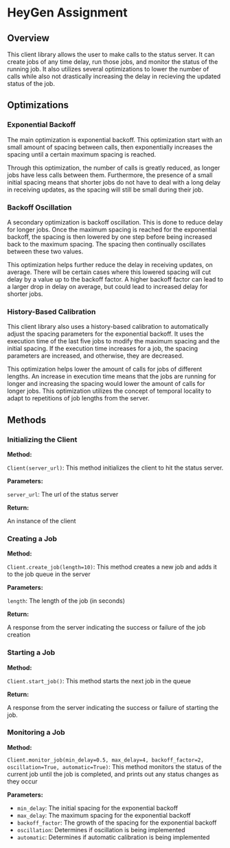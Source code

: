 # HeyGen Assignment

## Overview
This client library allows the user to make calls to the status server. It can create jobs of any time delay, run those jobs, and monitor the status of the running job. It also utilizes several optimizations to lower the number of calls while also not drastically increasing the delay in recieving the updated status of the job.

## Optimizations
### Exponential Backoff
The main optimization is exponential backoff. This optimization start with an small amount of spacing between calls, then exponentially increases the spacing until a certain maximum spacing is reached. 

Through this optimization, the number of calls is greatly reduced, as longer jobs have less calls between them. Furthermore, the presence of a small initial spacing means that shorter jobs do not have to deal with a long delay in receiving updates, as the spacing will still be small during their job.

### Backoff Oscillation
A secondary optimization is backoff oscillation. This is done to reduce delay for longer jobs. Once the maximum spacing is reached for the exponential backoff, the spacing is then lowered by one step before being increased back to the maximum spacing. The spacing then continually oscillates between these two values. 

This optimization helps further reduce the delay in receiving updates, on average. There will be certain cases where this lowered spacing will cut delay by a value up to the backoff factor. A higher backoff factor can lead to a larger drop in delay on average, but could lead to increased delay for shorter jobs. 

### History-Based Calibration
This client library also uses a history-based calibration to automatically adjust the spacing parameters for the exponential backoff. It uses the execution time of the last five jobs to modify the maximum spacing and the initial spacing. If the execution time increases for a job, the spacing parameters are increased, and otherwise, they are decreased.

This optimization helps lower the amount of calls for jobs of different lengths. An increase in execution time means that the jobs are running for longer and increasing the spacing would lower the amount of calls for longer jobs. This optimization utilizes the concept of temporal locality to adapt to repetitions of job lengths from the server.

## Methods
### Initializing the Client
<b>Method:</b> 

`Client(server_url)`: This method initializes the client to hit the status server.

<b>Parameters:</b> 

`server_url`: The url of the status server

<b>Return:</b>

An instance of the client

### Creating a Job
<b>Method:</b> 

`Client.create_job(length=10)`: This method creates a new job and adds it to the job queue in the server

<b>Parameters:</b> 

`length`: The length of the job (in seconds)

<b>Return:</b>

A response from the server indicating the success or failure of the job creation

### Starting a Job
<b>Method:</b> 

`Client.start_job()`: This method starts the next job in the queue


<b>Return:</b>

A response from the server indicating the success or failure of starting the job.

### Monitoring a Job
<b>Method:</b> 

`Client.monitor_job(min_delay=0.5, max_delay=4, backoff_factor=2, oscillation=True, automatic=True)`: This method monitors the status of the current job until the job is completed, and prints out any status changes as they occur

<b>Parameters:</b> 

- `min_delay`: The initial spacing for the exponential backoff
- `max_delay`: The maximum spacing for the exponential backoff
- `backoff_factor`: The growth of the spacing for the exponential backoff
- `oscillation`: Determines if oscillation is being implemented
- `automatic`: Determines if automatic calibration is being implemented
